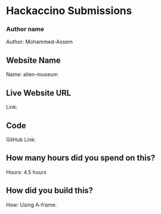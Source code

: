 
# Hackaccino Submissions


### Author name

Author: Mohammed-Assem


## Website Name

Name: alien-museum

## Live Website URL

Link: 

## Code

GitHub Link: 

## How many hours did you spend on this?

Hours: 4.5 hours

## How did you build this?

How: Using A-frame.
